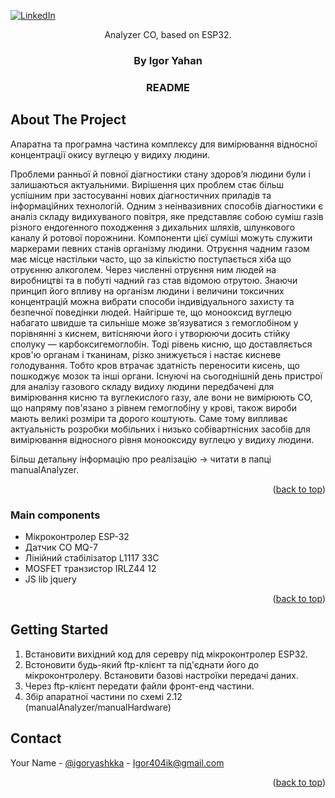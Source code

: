 
   [![LinkedIn][linkedin-shield]][linkedin-url]




  <p align="center">
   Analyzer CO, based on ESP32.

 <h3 align="center">By Igor Yahan</h3>
 <h3 align="center">README</h3>
</div>







<!-- ABOUT THE PROJECT -->
## About The Project

Aпаратна та програмна частина комплексу для вимірювання відносної концентрації окису вуглецю у видиху людини.

Проблеми ранньої й повної діагностики стану здоров’я людини були і залишаються актуальними. Вирішення цих проблем стає більш успішним при застосуванні нових діагностичних приладів та інформаційних технологій. Одним з неінвазивних способів діагностики є аналіз складу видихуваного повітря, яке представляє собою суміш газів різного ендогенного походження з дихальних шляхів, шлункового каналу й ротової порожнини. Компоненти цієї суміші можуть служити маркерами певних станів організму людини.
Отруєння чадним газом має місце настільки часто, що за кількістю поступається хіба що отруєнню алкоголем. Через численні отруєння ним людей на виробництві та в побуті чадний газ став відомою отрутою. Знаючи принцип його впливу на організм людини і величини токсичних концентрацій можна вибрати способи індивідуального захисту та безпечної поведінки людей. Найгірше те, що монооксид вуглецю набагато швидше та сильніше може зв’язуватися з гемоглобіном у порівнянні з киснем, витісняючи його і утворюючи досить стійку сполуку — карбоксигемоглобін. Тоді рівень кисню, що доставляється кров'ю органам і тканинам, різко знижується і настає кисневе голодування. Тобто кров втрачає здатність переносити кисень, що пошкоджує мозок та інші органи. 
Існуючі на сьогоднішній день пристрої для аналізу газового складу видиху людини передбачені для вимірювання кисню та вуглекислого газу, але вони не вимірюють СО, що напряму пов'язано з рівнем гемоглобіну у крові, також вироби мають великі розміри та дорого коштують. 
Саме тому випливає актуальність розробки мобільних і низько собівартнісних засобів для вимірювання відносного рівня монооксиду вуглецю у видиху людини. 


Більш детальну інформацію про реалізацію -> читати в папці manualAnalyzer.

<p align="right">(<a href="#readme-top">back to top</a>)</p>



### Main components 

 - Мікроконтролер ESP-32
 - Датчик СО MQ-7
 - Лінійний стабілізатор L1117 33C
 - MOSFET транзистор IRLZ44	12
 - JS lib jquery


<p align="right">(<a href="#readme-top">back to top</a>)</p>



<!-- GETTING STARTED -->
## Getting Started

1) Встановити вихідний код для серевру під мікроконтролер ESP32.
2) Встоновити будь-який ftp-клієнт та під'єднати його до мікроконтролеру. Встановити базові настроїки передачі даних.
3) Через ftp-клієнт передати файли фронт-енд частини.
4) Збір апаратної частини по схемі 2.12 (manualAnalyzer/manualHardware)


<!-- CONTACT -->
## Contact

Your Name - [@igoryashkka](https://twitter.com/igoryashkka) - Igor404ik@gmail.com



<p align="right">(<a href="#readme-top">back to top</a>)</p>




<!-- MARKDOWN LINKS & IMAGES -->
<!-- https://www.markdownguide.org/basic-syntax/#reference-style-links -->
[issues-shield]: https://img.shields.io/github/issues/othneildrew/Best-README-Template.svg?style=for-the-badge
[issues-url]: https://github.com/othneildrew/Best-README-Template/issues
[license-shield]: https://img.shields.io/github/license/othneildrew/Best-README-Template.svg?style=for-the-badge
[license-url]: https://github.com/othneildrew/Best-README-Template/blob/master/LICENSE.txt
[linkedin-shield]: https://img.shields.io/badge/-LinkedIn-black.svg?style=for-the-badge&logo=linkedin&colorB=555
[linkedin-url]: https://www.linkedin.com/in/igor-yashan-132939210/


